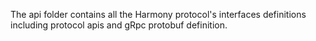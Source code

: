 The api folder contains all the Harmony protocol's interfaces definitions including protocol apis and gRpc protobuf definition.
